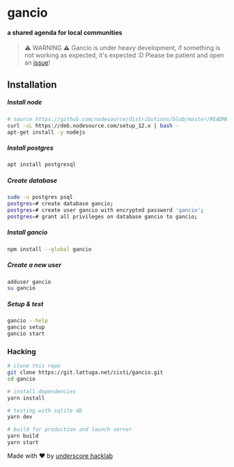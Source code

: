 # gancio
#### a shared agenda for local communities

> :warning: WARNING :warning:
> Gancio is under heavy development, if something is not working as expected, it's expected :D
Please be patient and open an [issue](/cisti/gancio/issues)!



## Installation

##### Install node
```bash
# source https://github.com/nodesource/distributions/blob/master/README.md
curl -sL https://deb.nodesource.com/setup_12.x | bash -
apt-get install -y nodejs
```

##### Install postgres
```bash
apt install postgresql
```
##### Create database
```bash
sudo -u postgres psql
postgres=# create database gancio;
postgres=# create user gancio with encrypted password 'gancio';
postgres=# grant all privileges on database gancio to gancio;
```
##### Install gancio
```bash
npm install --global gancio
```

##### Create a new user
```bash
adduser gancio
su gancio
```

##### Setup & test
```bash
gancio --help
gancio setup
gancio start
```




### Hacking

``` bash
# clone this repo
git clone https://git.lattuga.net/cisti/gancio.git
cd gancio

# install dependencies
yarn install

# testing with sqlite db
yarn dev

# build for production and launch server
yarn build
yarn start

```

Made with :heart: by [underscore hacklab](https://autistici.org/underscore)